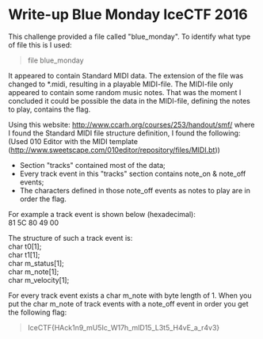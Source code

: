 # Write-up Blue Monday IceCTF 2016

This challenge provided a file called "blue_monday". To identify what type of file this is I used:
> file blue_monday

It appeared to contain Standard MIDI data. The extension of the file was changed to *.midi, resulting in a playable MIDI-file. The MIDI-file only appeared to contain some random music notes.
That was the moment I concluded it could be possible the data in the MIDI-file, defining the notes to play, contains the flag.

Using this website: http://www.ccarh.org/courses/253/handout/smf/ where I found the Standard MIDI file structure definition, I found the following:
(Used 010 Editor with the MIDI template (http://www.sweetscape.com/010editor/repository/files/MIDI.bt))
* Section "tracks" contained most of the data;
* Every track event in this "tracks" section contains note_on & note_off events;
* The characters defined in those note_off events as notes to play are in order the flag.

For example a track event is shown below (hexadecimal): <br/>
81 5C 80 49 00

The structure of such a track event is:<br/>
char t0[1]; <br/>
char t1[1]; <br/>
char m_status[1]; <br/>
char m_note[1]; <br/>
char m_velocity[1]; <br/>

For every track event exists a char m_note with byte length of 1. When you put the char m_note of track events with a note_off event in order you get the following flag:
> IceCTF{HAck1n9_mU5Ic_W17h_mID15_L3t5_H4vE_a_r4v3}
